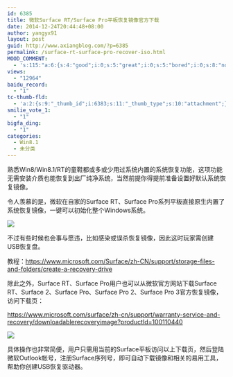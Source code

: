 ```yaml
---
id: 6385
title: 微软Surface RT/Surface Pro平板恢复镜像官方下载
date: 2014-12-24T20:44:48+08:00
author: yangyx91
layout: post
guid: http://www.axiangblog.com/?p=6385
permalink: /surface-rt-surface-pro-recover-iso.html
MOOD_COMMENT:
  - 's:115:"a:6:{s:4:"good";i:0;s:5:"great";i:0;s:5:"bored";i:0;s:8:"nonsense";i:0;s:13:"notunderstand";i:0;s:7:"passing";i:0;}";'
views:
  - "12964"
baidu_record:
  - "1"
tc-thumb-fld:
  - 'a:2:{s:9:"_thumb_id";i:6383;s:11:"_thumb_type";s:10:"attachment";}'
smilie_vote_1:
  - "1"
bigfa_ding:
  - "1"
categories:
  - Win8.1
  - 未分类
---
```

熟悉Win8/Win8.1/RT的童鞋都或多或少用过系统内置的系统恢复功能，这项功能无需安装介质也能恢复到出厂纯净系统，当然前提你得提前准备设置好默认系统恢复镜像。 

令人羡慕的是，微软在自家的Surface RT、Surface Pro系列平板直接原生内置了系统恢复镜像，一键可以初始化整个Windows系统。 

![](http://www.axiangblog.com/wp-content/uploads/2014/12/122414_1244_SurfaceRTSu1.jpg) 

不过有些时候也会事与愿违，比如感染或误杀恢复镜像，因此这时玩家需创建USB恢复盘。 

教程：<a href="https://www.microsoft.com/Surface/zh-CN/support/storage-files-and-folders/create-a-recovery-drive" target="_blank"  rel="nofollow" >https://www.microsoft.com/Surface/zh-CN/support/storage-files-and-folders/create-a-recovery-drive</a> 

除此之外，Surface RT、Surface Pro用户也可以从微软官方网站下载Surface RT、Surface 2、Surface Pro、Surface Pro 2、Surface Pro 3官方恢复镜像，访问下载页： 

<a href="https://www.microsoft.com/surface/zh-cn/support/warranty-service-and-recovery/downloadablerecoveryimage?productId=100110440" target="_blank"  rel="nofollow" >https://www.microsoft.com/surface/zh-cn/support/warranty-service-and-recovery/downloadablerecoveryimage?productId=100110440</a> 

![](http://www.axiangblog.com/wp-content/uploads/2014/12/122414_1244_SurfaceRTSu2.jpg) 

具体操作也非常简便，用户只需用当前的Surface平板访问以上下载页，然后登陆微软Outlook帐号，注册Surface序列号，即可自动下载镜像和相关的易用工具，帮助你创建USB恢复驱动器。